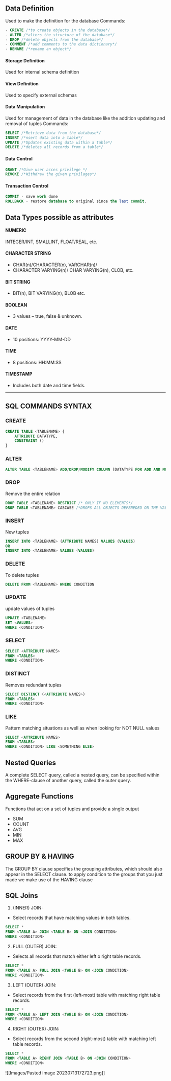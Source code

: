 ## Data Definition 
Used to make the definition for the database
Commands:
```SQL
- CREATE /*to create objects in the database*/
- ALTER /*alters the structure of the database*/
- DROP /*delete objects from the database*/
- COMMENT /*add comments to the data dictionary*/
- RENAME /*rename an object*/
```

#### Storage Definition
Used for internal schema definition 

#### View Definition
Used to specify external schemas

#### Data Manipulation
Used for management of data in the database like the addition updating and removal of tuples
Commands:
```SQL 
SELECT /*Retrieve data from the database*/
INSERT /*nsert data into a table*/
UPDATE /*Updates existing data within a table*/
DELETE /*deletes all records from a table*/
```

#### Data Control
```SQL 
GRANT /*Give user acces privilege */
REVOKE /*Withdraw the given privilages*/
```

#### Transaction Control
```SQL
COMMIT - save work done
ROLLBACK - restore database to original since the last commit.
```

## Data Types possible as attributes

#### NUMERIC
INTEGER/INT, SMALLINT, FLOAT/REAL, etc.

#### CHARACTER STRING
- CHAR(n)/CHARACTER(n), VARCHAR(n)/
- CHARACTER VARYING(n)/ CHAR VARYING(n), CLOB, etc.

#### BIT STRING
- BIT(n), BIT VARYING(n), BLOB etc.

#### BOOLEAN
-  3 values – true, false & unknown.

#### DATE
- 10 positions: YYYY-MM-DD

#### TIME
- 8 positions: HH:MM:SS

#### TIMESTAMP
- Includes both date and time fields.
---
## SQL COMMANDS SYNTAX

### CREATE

```SQL
CREATE TABLE <TABLENAME> {
	ATTRIBUTE DATATYPE,
	CONSTRAINT ()
}
```

### ALTER

```SQL
ALTER TABLE <TABLENAME> ADD/DROP/MODIFY COLUMN (DATATYPE FOR ADD AND MODIFY)
```

### DROP
Remove the entire relation

```SQL
DROP TABLE <TABLENAME> RESTRICT /* ONLY IF NO ELEMENTS*/
DROP TABLE <TABLENAME> CASCASE /*DROPS ALL OBJECTS DEPENEDED ON THE VALUE*/
 ```
 
### INSERT
New tuples

```SQL 
INSERT INTO <TABLENAME> (ATTRIBUTE NAMES) VALUES (VALUES) 
OR
INSERT INTO <TABLENAME> VALUES (VALUES)
```

### DELETE
To delete tuples

```SQL 
DELETE FROM <TABLENAME> WHERE CONDITION
```

### UPDATE
update values of tuples

```SQL 
UPDATE <TABLENAME> 
SET <VALUES>
WHERE <CONDITION>
```

### SELECT 

```SQL 
SELECT <ATTRIBUTE NAMES>
FROM <TABLES>
WHERE <CONDITION>
```

### DISTINCT
Removes redundant tuples

```SQL
SELECT DISTINCT (<ATTRIBUTE NAMES>)
FROM <TABLES>
WHERE <CONDITION>
```

### LIKE 
Pattern matching situations as well as when looking for NOT NULL values

```SQL
SELECT <ATTRIBUTE NAMES> 
FROM <TABLES>
WHERE <CONDITION> LIKE <SOMETHING ELSE>
```

## Nested Queries 
A complete SELECT query, called a nested query, can be specified within the WHERE-clause of another query, called the outer query.

## Aggregate Functions 
Functions that act on a set of tuples and provide a single output
- SUM
- COUNT
- AVG
- MIN
- MAX

## GROUP BY & HAVING
The GROUP BY clause specifies the grouping attributes, which should also appear in the SELECT clause.
to apply condition to the groups that you just made we make use of the HAVING clause

## SQL Joins
1. (INNER) JOIN:
- Select records that have matching values in both tables.
```SQL 
SELECT *
FROM <TABLE A> JOIN <TABLE B> ON <JOIN CONDITION>
WHERE <CONDITION>
```
2. FULL (OUTER) JOIN:
 - Selects all records that match either left o right table records.
 ```SQL 
SELECT *
FROM <TABLE A> FULL JOIN <TABLE B> ON <JOIN CONDITION>
WHERE <CONDITION>
```
3. LEFT (OUTER) JOIN:
 - Select records from the first (left-most) table with matching right table records.
```SQL 
SELECT *
FROM <TABLE A> LEFT JOIN <TABLE B> ON <JOIN CONDITION>
WHERE <CONDITION>
```
4. RIGHT (OUTER) JOIN:
- Select records from the second (right-most) table with matching left table records.
```SQL 
SELECT *
FROM <TABLE A> RIGHT JOIN <TABLE B> ON <JOIN CONDITION>
WHERE <CONDITION>
```

![[Images/Pasted image 20230713172723.png]]

